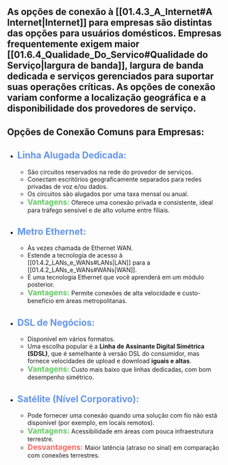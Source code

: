 ## As opções de conexão à [[01.4.3_A_Internet#A Internet\|Internet]] para empresas são distintas das opções para usuários domésticos. Empresas frequentemente exigem maior [[01.6.4_Qualidade_Do_Servico#Qualidade do Serviço\|largura de banda]], largura de banda dedicada e serviços gerenciados para suportar suas operações críticas. As opções de conexão variam conforme a localização geográfica e a disponibilidade dos provedores de serviço.

## Opções de Conexão Comuns para Empresas:

* ## **<span style="color: #6495ED;">Linha Alugada Dedicada:</span>**
    * São circuitos reservados na rede do provedor de serviços.
    * Conectam escritórios geograficamente separados para redes privadas de voz e/ou dados.
    * Os circuitos são alugados por uma taxa mensal ou anual.
    * **<span style="color: #62C762; font-size: 1.1rem">Vantagens:</span>** Oferece uma conexão privada e consistente, ideal para tráfego sensível e de alto volume entre filiais.

* ## **<span style="color: #6495ED;">Metro Ethernet:</span>**
    * Às vezes chamada de Ethernet WAN.
    * Estende a tecnologia de acesso à [[01.4.2_LANs_e_WANs#LANs\|LAN]] para a [[01.4.2_LANs_e_WANs#WANs\|WAN]].
    * É uma tecnologia Ethernet que você aprenderá em um módulo posterior.
    * **<span style="color: #62C762; font-size: 1.1rem">Vantagens:</span>** Permite conexões de alta velocidade e custo-benefício em áreas metropolitanas.

* ## **<span style="color: #6495ED;">DSL de Negócios:</span>**
    * Disponível em vários formatos.
    * Uma escolha popular é a **Linha de Assinante Digital Simétrica (SDSL)**, que é semelhante à versão DSL do consumidor, mas fornece velocidades de upload e download **iguais e altas**.
    * **<span style="color: #62C762; font-size: 1.1rem">Vantagens:</span>** Custo mais baixo que linhas dedicadas, com bom desempenho simétrico.

* ## **<span style="color: #6495ED;">Satélite (Nível Corporativo):</span>**
    * Pode fornecer uma conexão quando uma solução com fio não está disponível (por exemplo, em locais remotos).
    * **<span style="color: #62C762; font-size: 1.1rem">Vantagens:</span>** Acessibilidade em áreas com pouca infraestrutura terrestre.
    * **<span style="color: #FF6961; font-size: 1.1rem">Desvantagens:</span>** Maior latência (atraso no sinal) em comparação com conexões terrestres.
